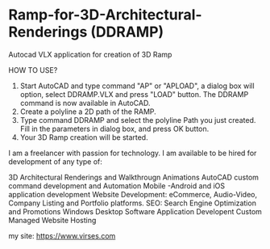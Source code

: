# Ramp-for-3D-Architectural-Renderings (DDRAMP)
Autocad VLX application for creation of 3D Ramp

HOW TO USE?
1. Start AutoCAD and type command "AP" or "APLOAD", a dialog box will option, select DDRAMP.VLX and press "LOAD" button. The DDRAMP command is now available in AutoCAD.
2. Create a polyline a 2D path of the RAMP.
3. Type command DDRAMP and select the polyline Path you just created. Fill in the parameters in dialog box, and press OK button.
4. Your 3D Ramp creation will be started.

I am a freelancer with passion for technology. 
I am available to be hired for development of any type of:

  3D Architectural Renderings and Walkthrougn Animations
  AutoCAD custom command development and Automation
  Mobile -Android and iOS application development
  Website Development: eCommerce, Audio-Video, Company Listing and Portfolio platforms.
  SEO: Search Engine Optimization and Promotions
  Windows Desktop Software Application Developent
  Custom Managed Website Hosting

my site: https://www.virses.com
 
  
